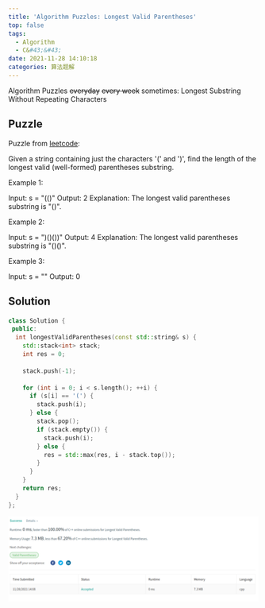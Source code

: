 ```yaml
---
title: 'Algorithm Puzzles: Longest Valid Parentheses'
top: false
tags:
  - Algorithm
  - C&#43;&#43;
date: 2021-11-28 14:10:18
categories: 算法题解
---
```

Algorithm Puzzles ~~everyday~~ ~~every week~~ sometimes: Longest Substring Without Repeating Characters
<!--more-->

## Puzzle

Puzzle from [leetcode](https://leetcode.com):

Given a string containing just the characters '(' and ')', find the length of the longest valid (well-formed) parentheses substring.

Example 1:

Input: s = "(()"
Output: 2
Explanation: The longest valid parentheses substring is "()".

Example 2:

Input: s = ")()())"
Output: 4
Explanation: The longest valid parentheses substring is "()()".

Example 3:

Input: s = ""
Output: 0


## Solution

```cpp
class Solution {
 public:
  int longestValidParentheses(const std::string& s) {
    std::stack<int> stack;
    int res = 0;

    stack.push(-1);

    for (int i = 0; i < s.length(); ++i) {
      if (s[i] == '(') {
        stack.push(i);
      } else {
        stack.pop();
        if (stack.empty()) {
          stack.push(i);
        } else {
          res = std::max(res, i - stack.top());
        }
      }
    }
    return res;
  }
};
```

![](Algorithm-Puzzles-Longest-Valid-Parentheses/s1.png)
